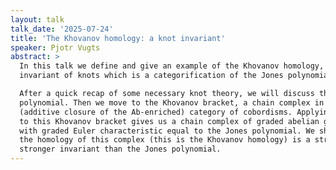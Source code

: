 ```yaml
---
layout: talk
talk_date: '2025-07-24'
title: 'The Khovanov homology: a knot invariant'
speaker: Pjotr Vugts
abstract: >
  In this talk we define and give an example of the Khovanov homology, an
  invariant of knots which is a categorification of the Jones polynomial.

  After a quick recap of some necessary knot theory, we will discuss the Jones
  polynomial. Then we move to the Khovanov bracket, a chain complex in the
  (additive closure of the Ab-enriched) category of cobordisms. Applying a TQFT
  to this Khovanov bracket gives us a chain complex of graded abelian groups,
  with graded Euler characteristic equal to the Jones polynomial. We show that
  the homology of this complex (this is the Khovanov homology) is a strictly
  stronger invariant than the Jones polynomial.
---
```

